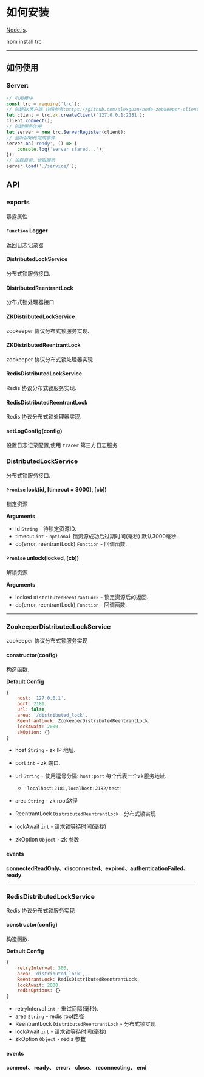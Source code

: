 
# 如何安装

[Node.js](http://nodejs.org).

npm install trc

---

## 如何使用

### Server:
```javascript
// 引用模块
const trc = require('trc');
// 创建ZK客户端 详情参考:https://github.com/alexguan/node-zookeeper-client
let client = trc.zk.createClient('127.0.0.1:2181');
client.connect();
// 创建服务注册
let server = new trc.ServerRegister(client);
// 监听初始化完成事件
server.on('ready', () => {
    console.log('server stared...');
});
// 加载目录，读取服务
server.load('./service/');
```

## API

### exports

暴露属性

#### `Function` Logger

返回日志记录器

#### DistributedLockService

分布式锁服务接口.

#### DistributedReentrantLock

分布式锁处理器接口

#### ZKDistributedLockService

zookeeper 协议分布式锁服务实现.

#### ZKDistributedReentrantLock

zookeeper 协议分布式锁处理器实现.

#### RedisDistributedLockService

Redis 协议分布式锁服务实现.

#### RedisDistributedReentrantLock

Redis 协议分布式锁处理器实现.

#### setLogConfig(config)

设置日志记录配置,使用 `tracer` 第三方日志服务

### DistributedLockService

分布式锁服务接口.

#### `Promise` lock(id, [timeout = 3000], [cb])

锁定资源

**Arguments**

* id `String` - 待锁定资源ID.
* timeout `int` - `optional` 锁资源成功后过期时间(毫秒) 默认3000毫秒.
* cb(error, reentrantLock) `Function` - 回调函数.

#### `Promise` unlock(locked, [cb])

解锁资源

**Arguments**

* locked `DistributedReentrantLock` - 锁定资源后的返回.
* cb(error, reentrantLock) `Function` - 回调函数.

---

### ZookeeperDistributedLockService

zookeeper 协议分布式锁服务实现

#### constructor(config)

构造函数.

**Default Config**

```javascript
{
    host: '127.0.0.1',
    port: 2181,
    url: false,
    area: '/distributed_lock',
    ReentrantLock: ZookeeperDistributedReentrantLock,
    lockAwait: 2000,
    zkOption: {}
}
```

* host `String` - zk IP 地址.
* port `int` - zk 端口.
* url `String` - 使用逗号分隔: `host:port` 每个代表一个zk服务地址.

    * `'localhost:2181,localhost:2182/test'`

* area `String` - zk root路径
* ReentrantLock `DistributedReentrantLock` - 分布式锁实现
* lockAwait `int` - 请求锁等待时间(毫秒)
* zkOption `Object` - zk 参数

#### events

**connectedReadOnly、disconnected、expired、authenticationFailed、ready**

---

### RedisDistributedLockService

Redis 协议分布式锁服务实现

#### constructor(config)

构造函数.

**Default Config**

```javascript
{
    retryInterval: 300,
    area: 'distributed_lock',
    ReentrantLock: RedisDistributedReentrantLock,
    lockAwait: 2000,
    redisOptions: {}
}
```

* retryInterval `int` - 重试间隔(毫秒).
* area `String` - redis root路径
* ReentrantLock `DistributedReentrantLock` - 分布式锁实现
* lockAwait `int` - 请求锁等待时间(毫秒)
* zkOption `Object` - redis 参数

#### events

**connect、 ready、 error、 close、 reconnecting、 end**